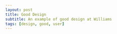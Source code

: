 ```yaml
---
layout: post
title: Good Design 
subtitle: An example of good design at Williams
tags: [design, good, user]
---
```


